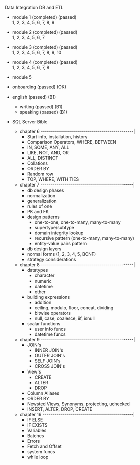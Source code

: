Data Integration DB and ETL

- module 1 (completed) (passed) <br />
	1, 2, 3, 4, 5, 6, 7, 8, 9
- module 2 (completed) (passed) <br />
	1, 2, 3, 4, 5, 6, 7
- module 3 (completed) (passed) <br />
	1, 2, 3, 4, 5, 6, 7, 8, 9, 10
- module 4 (completed) (passed) <br />
	1, 2, 3, 4, 5, 6, 7, 8
- module 5 <br />

- onboarding (passed) (OK)
- english (passed) (B1)
	- writing (passed) (B1)
	- speaking (passed) (B1)
- SQL Server Bible
	- chapter 6 ----------------------------------------------|
		- Start info, installation, history
		- Comparison Operators, WHERE, BETWEEN
		- IN, SOME, ANY, ALL
		- LIKE, NOT, AND, OR
		- ALL, DISTINCT
		- Collations
		- ORDER BY
		- Random row
		- TOP, WHERE, WITH TIES
	- chapter 7 ----------------------------------------------|
		- db design phases
		- normalization
		- generalization
		- rules of one
		- PK and FK
		- design patterns
			- one-to-one, one-to-many, many-to-many
			- supertype/subtype
			- domain integrity lookup
			- recursive pattern (one-to-many, many-to-many)
			- entity-value pairs pattern
		- db design layers
		- normal forms (1, 2, 3, 4, 5, BCNF)
		- strategy considerations
	- chapter 8 ----------------------------------------------|
		- datatypes
			- character
			- numeric
			- datetime
			- other
		- building expressions
			- addition
			- ceiling, modulo, floor, concat, dividing
			- bitwise operators
			- null, case, coalesce, iif, isnull
		- scalar functions
			- user info funcs
			- datetime funcs
	- chapter 9 ----------------------------------------------|
		- JOIN's
			- INNER JOIN's
			- OUTER JOIN's
			- SELF JOIN's
			- CROSS JOIN's
		- View's
			- CREATE
			- ALTER
			- DROP
		- Column Aliases
		- ORDER BY
		- Newsted Views, Synonyms, protecting, uchecked
		- INSERT, ALTER, DROP, CREATE
	- chapter 16 ---------------------------------------------|
		- IF ELSE
		- IF EXISTS
		- Variables
		- Batches
		- Errors
		- Fetch and Offset
		- system funcs
		- while loop